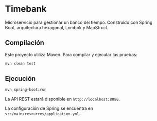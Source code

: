 # Timebank

Microservicio para gestionar un banco del tiempo. Construido con Spring Boot, arquitectura hexagonal, Lombok y MapStruct.

## Compilación

Este proyecto utiliza Maven. Para compilar y ejecutar las pruebas:

```bash
mvn clean test
```

## Ejecución

```bash
mvn spring-boot:run
```

La API REST estará disponible en `http://localhost:8080`.

La configuración de Spring se encuentra en `src/main/resources/application.yml`.
